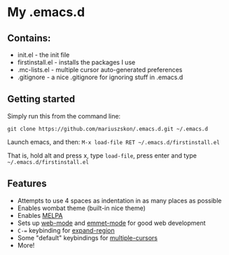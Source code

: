 # My .emacs.d

## Contains:
* init.el - the init file
* firstinstall.el - installs the packages I use
* .mc-lists.el - multiple cursor auto-generated preferences
* .gitignore - a nice .gitignore for ignoring stuff in .emacs.d

## Getting started
Simply run this from the command line:

`git clone https://github.com/mariuszskon/.emacs.d.git ~/.emacs.d`

Launch emacs, and then:
`M-x load-file RET ~/.emacs.d/firstinstall.el`

That is, hold alt and press x, type `load-file`, press enter and type `~/.emacs.d/firstinstall.el`

## Features
* Attempts to use 4 spaces as indentation in as many places as possible
* Enables wombat theme (built-in nice theme)
* Enables [MELPA](http://melpa.org/)
* Sets up [web-mode](https://github.com/fxbois/web-mode) and [emmet-mode](https://github.com/smihica/emmet-mode) for good web development
* `C-=` keybinding for [expand-region](https://github.com/magnars/expand-region.el)
* Some "default" keybindings for [multiple-cursors](https://github.com/magnars/multiple-cursors.el)
* More!

